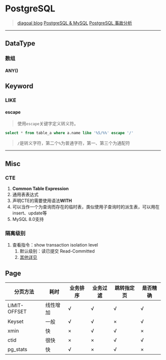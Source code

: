 # PostgreSQL

> [diagoal blog](https://github.com/digoal/blog)
> [PostgreSQL & MySQL](https://www.zhihu.com/question/31955622)
> [PostgreSQL 事故分析](https://liujiacai.net/blog/2022/02/24/hairy-pg-incident-lessons/)

----

## DataType

### 数组

#### ANY()




## Keyword

### LIKE

#### escape 
> 使用``escape``关键字定义转义符。
```sql
select * from table_a where a.name like '%5/%%' escape '/'
```
> ``/``是转义字符，第二个``%``为普通字符，第一、第三个为通配符








------

## Misc

### CTE

1. **Common Table Expression**
2. 通用表表达式
3. 声明CTE的需要使用语法**WITH**
4. 可以当作一个为查询而存在的临时表，类似使用子查询时的派生表，可以用在insert、update等
5. MySQL 8.0支持

### 隔离级别

1. 查看指令：show transaction isolation level
    1. 默认级别：读已提交 Read-Committed
    2. [其他详见](MySQL.md#隔离界别)

## Page

| 分页方法         | 耗时   | 业务排序 | 业务过滤 | 跳转指定页 | 是否精确 |
|--------------|------|------|------|-------|------|
| LIMIT-OFFSET | 线性增加 | √    | √    | √     | √    |
| Keyset       | 一般   | √    | √    | ×     | √    |
| xmin         | 快    | ×    | √    | √     | ×    |
| ctid         | 很快   | ×    | ×    | √     | √    |
| pg_stats     | 快    | √    | ×    | √     | ×    |

